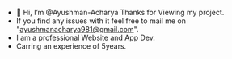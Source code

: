 - 👋 Hi, I’m @Ayushman-Acharya Thanks for Viewing my project.
- If you find any issues with it feel free to mail me on "ayushmanacharya981@gmail.com".
- I am a professional Website and App Dev.
- Carring an experience of 5years. 
